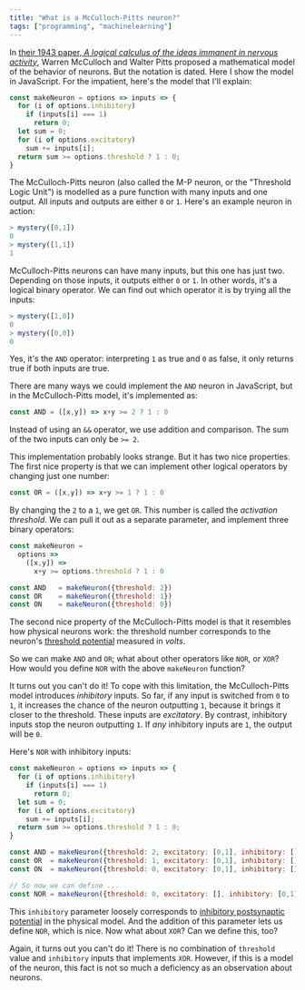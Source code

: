```yaml
---
title: "What is a McCulloch-Pitts neuron?"
tags: ["programming", "machinelearning"]
---
```


In [their 1943 paper, _A logical calculus of the ideas immanent in nervous activity_](http://www.cse.chalmers.se/~coquand/AUTOMATA/mcp.pdf),
Warren McCulloch and Walter Pitts proposed
a mathematical model of the behavior of neurons.
But the notation is dated. 
Here I show the model in JavaScript.
For the impatient,
here's the model that I'll explain:

```js
const makeNeuron = options => inputs => {
  for (i of options.inhibitory)
    if (inputs[i] === 1) 
      return 0;
  let sum = 0;
  for (i of options.excitatory)
    sum += inputs[i];
  return sum >= options.threshold ? 1 : 0;
}
```

The McCulloch-Pitts neuron 
(also called the M-P neuron,
or the "Threshold Logic Unit")
is modelled as a pure function
with many inputs and one output.
All inputs and outputs are either `0` or `1`.
Here's an example neuron in action:

```js
> mystery([0,1])
0
> mystery([1,1])
1
```

McCulloch-Pitts neurons can have many inputs,
but this one has just two.
Depending on those inputs,
it outputs either `0` or `1`.
In other words, it's a logical binary operator.
We can find out which operator it is
by trying all the inputs:

```js
> mystery([1,0])
0
> mystery([0,0])
0
```

Yes, it's the `AND` operator:
interpreting `1` as true and `0` as false,
it only returns true if both inputs are true.

There are many ways we could implement the `AND` neuron in JavaScript,
but in the McCulloch-Pitts model,
it's implemented as:

```js
const AND = ([x,y]) => x+y >= 2 ? 1 : 0
```

Instead of using an `&&` operator,
we use addition and comparison.
The sum of the two inputs can only be `>= 2`.

This implementation probably looks strange.
But it has two nice properties.
The first nice property is that
we can implement other logical operators
by changing just one number:

```js
const OR = ([x,y]) => x+y >= 1 ? 1 : 0
```

By changing the `2` to a `1`,
we get `OR`.
This number is called the _activation threshold_.
We can pull it out as a separate parameter,
and implement three binary operators:


```js
const makeNeuron = 
  options => 
    ([x,y]) => 
      x+y >= options.threshold ? 1 : 0

const AND   = makeNeuron({threshold: 2})
const OR    = makeNeuron({threshold: 1})
const ON    = makeNeuron({threshold: 0})
```

The second nice property of the McCulloch-Pitts model
is that it resembles how physical neurons work:
the threshold number corresponds to
the neuron's [threshold potential](https://en.wikipedia.org/wiki/Threshold_potential)
measured in _volts_.

So we can make `AND` and `OR`;
what about other operators like `NOR`, or `XOR`?
How would you define `NOR` with the above `makeNeuron` function?

It turns out you can't do it!
To cope with this limitation,
the McCulloch-Pitts model introduces
_inhibitory_ inputs.
So far, if any input is switched from `0` to `1`,
it increases the chance of the neuron outputting `1`,
because it brings it closer to the threshold.
These inputs are _excitatory_.
By contrast, inhibitory inputs
stop the neuron outputting `1`.
If _any_ inhibitory inputs are `1`,
the output will be `0`.

Here's `NOR` with inhibitory inputs:

```js
const makeNeuron = options => inputs => {
  for (i of options.inhibitory)
    if (inputs[i] === 1) 
      return 0;
  let sum = 0;
  for (i of options.excitatory)
    sum += inputs[i];
  return sum >= options.threshold ? 1 : 0;
}

const AND = makeNeuron({threshold: 2, excitatory: [0,1], inhibitory: []});
const OR  = makeNeuron({threshold: 1, excitatory: [0,1], inhibitory: []});
const ON  = makeNeuron({threshold: 0, excitatory: [0,1], inhibitory: []});

// So now we can define ...
const NOR = makeNeuron({threshold: 0, excitatory: [], inhibitory: [0,1]});
```

This `inhibitory` parameter loosely corresponds to 
[inhibitory postsynaptic potential](https://en.wikipedia.org/wiki/Inhibitory_postsynaptic_potential)
in the physical model.
And the addition of this parameter lets us define `NOR`, which is nice.
Now what about `XOR`?
Can we define this, too?

Again, it turns out you can't do it!
There is no combination of `threshold` value and `inhibitory` inputs
that implements `XOR`.
However, if this is a model of the neuron,
this fact is not so much a deficiency
as an observation about neurons.
